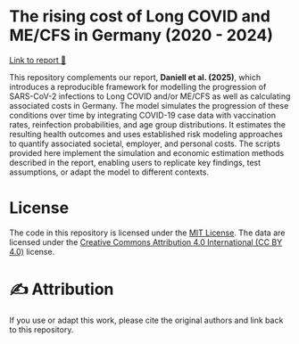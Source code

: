 # The rising cost of **Long COVID and ME/CFS** in Germany (2020 - 2024)

[Link to report 📄]()

This repository complements our report, **Daniell et al. (2025)**, which introduces a reproducible framework for modelling the progression of SARS-CoV-2 infections to Long COVID and/or ME/CFS as well as calculating associated costs in Germany. The model simulates the progression of these conditions over time by integrating COVID-19 case data with vaccination rates, reinfection probabilities, and age group distributions. It estimates the resulting health outcomes and uses established risk modeling approaches to quantify associated societal, employer, and personal costs. The scripts provided here implement the simulation and economic estimation methods described in the report, enabling users to replicate key findings, test assumptions, or adapt the model to different contexts.

# License
The code in this repository is licensed under the [MIT License](https://mit-license.org/). The data are licensed under the [Creative Commons Attribution 4.0 International (CC BY 4.0)](https://creativecommons.org/licenses/by/4.0/) license.


# ✍️ Attribution
If you use or adapt this work, please cite the original authors and link back to this repository.
